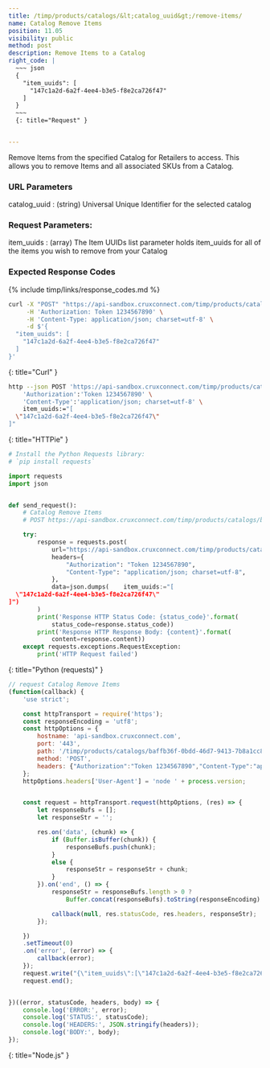 ```yaml
---
title: /timp/products/catalogs/&lt;catalog_uuid&gt;/remove-items/
name: Catalog Remove Items
position: 11.05
visibility: public
method: post
description: Remove Items to a Catalog
right_code: |
  ~~~ json
  {
    "item_uuids": [
      "147c1a2d-6a2f-4ee4-b3e5-f8e2ca726f47"
    ]
  }
  ~~~
  {: title="Request" }


---
```

Remove Items from the specified Catalog for Retailers to access. This allows you to remove Items and all associated SKUs from a Catalog.

### URL Parameters

catalog_uuid
: (string) Universal Unique Identifier for the selected catalog

### Request Parameters:

item_uuids
: (array) The Item UUIDs list parameter holds item_uuids for all of the items you wish to remove from your Catalog

### Expected Response Codes

{% include timp/links/response_codes.md %}


~~~ bash
curl -X "POST" "https://api-sandbox.cruxconnect.com/timp/products/catalogs/baffb36f-0bdd-46d7-9413-7b8a1cc8fe3e/remove-items/" \
     -H 'Authorization: Token 1234567890' \
     -H 'Content-Type: application/json; charset=utf-8' \
     -d $'{
  "item_uuids": [
    "147c1a2d-6a2f-4ee4-b3e5-f8e2ca726f47"
  ]
}'

~~~
{: title="Curl" }

~~~ bash
http --json POST 'https://api-sandbox.cruxconnect.com/timp/products/catalogs/baffb36f-0bdd-46d7-9413-7b8a1cc8fe3e/remove-items/' \
    'Authorization':'Token 1234567890' \
    'Content-Type':'application/json; charset=utf-8' \
    item_uuids:="[
  \"147c1a2d-6a2f-4ee4-b3e5-f8e2ca726f47\"
]"

~~~
{: title="HTTPie" }

~~~ python
# Install the Python Requests library:
# `pip install requests`

import requests
import json


def send_request():
    # Catalog Remove Items
    # POST https://api-sandbox.cruxconnect.com/timp/products/catalogs/baffb36f-0bdd-46d7-9413-7b8a1cc8fe3e/remove-items/

    try:
        response = requests.post(
            url="https://api-sandbox.cruxconnect.com/timp/products/catalogs/baffb36f-0bdd-46d7-9413-7b8a1cc8fe3e/remove-items/",
            headers={
                "Authorization": "Token 1234567890",
                "Content-Type": "application/json; charset=utf-8",
            },
            data=json.dumps(    item_uuids:="[
  \"147c1a2d-6a2f-4ee4-b3e5-f8e2ca726f47\"
]")
        )
        print('Response HTTP Status Code: {status_code}'.format(
            status_code=response.status_code))
        print('Response HTTP Response Body: {content}'.format(
            content=response.content))
    except requests.exceptions.RequestException:
        print('HTTP Request failed')

~~~
{: title="Python (requests)" }

~~~ javascript
// request Catalog Remove Items
(function(callback) {
    'use strict';

    const httpTransport = require('https');
    const responseEncoding = 'utf8';
    const httpOptions = {
        hostname: 'api-sandbox.cruxconnect.com',
        port: '443',
        path: '/timp/products/catalogs/baffb36f-0bdd-46d7-9413-7b8a1cc8fe3e/remove-items/',
        method: 'POST',
        headers: {"Authorization":"Token 1234567890","Content-Type":"application/json; charset=utf-8"}
    };
    httpOptions.headers['User-Agent'] = 'node ' + process.version;


    const request = httpTransport.request(httpOptions, (res) => {
        let responseBufs = [];
        let responseStr = '';

        res.on('data', (chunk) => {
            if (Buffer.isBuffer(chunk)) {
                responseBufs.push(chunk);
            }
            else {
                responseStr = responseStr + chunk;
            }
        }).on('end', () => {
            responseStr = responseBufs.length > 0 ?
                Buffer.concat(responseBufs).toString(responseEncoding) : responseStr;

            callback(null, res.statusCode, res.headers, responseStr);
        });

    })
    .setTimeout(0)
    .on('error', (error) => {
        callback(error);
    });
    request.write("{\"item_uuids\":[\"147c1a2d-6a2f-4ee4-b3e5-f8e2ca726f47\"]}")
    request.end();


})((error, statusCode, headers, body) => {
    console.log('ERROR:', error);
    console.log('STATUS:', statusCode);
    console.log('HEADERS:', JSON.stringify(headers));
    console.log('BODY:', body);
});

~~~
{: title="Node.js" }
